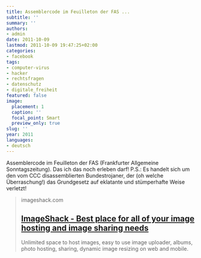 ```yaml
---
title: Assemblercode im Feuilleton der FAS ...
subtitle: ''
summary: ''
authors:
- admin
date: 2011-10-09
lastmod: 2011-10-09 19:47:25+02:00
categories:
- facebook
tags:
- computer-virus
- hacker
- rechtsfragen
- datenschutz
- digitale_freiheit
featured: false
image:
  placement: 1
  caption: ''
  focal_point: Smart
  preview_only: true
slug: ''
year: 2011
languages:
- deutsch
---
```


Assemblercode im Feuilleton der FAS (Frankfurter Allgemeine Sonntagszeitung). Das ich das noch erleben darf! P.S.: Es handelt sich um den vom CCC disassemblierten Bundestrojaner, der (oh welche Überraschung!) das Grundgesetz auf eklatante und stümperhafte Weise verletzt! 
> imageshack.com
> ## [ImageShack - Best place for all of your image hosting and image sharing needs](http://imageshack.us/photo/my-images/811/1002229j.jpg/)
>
>Unlimited space to host images, easy to use image uploader, albums, photo hosting, sharing, dynamic image resizing on web and mobile.